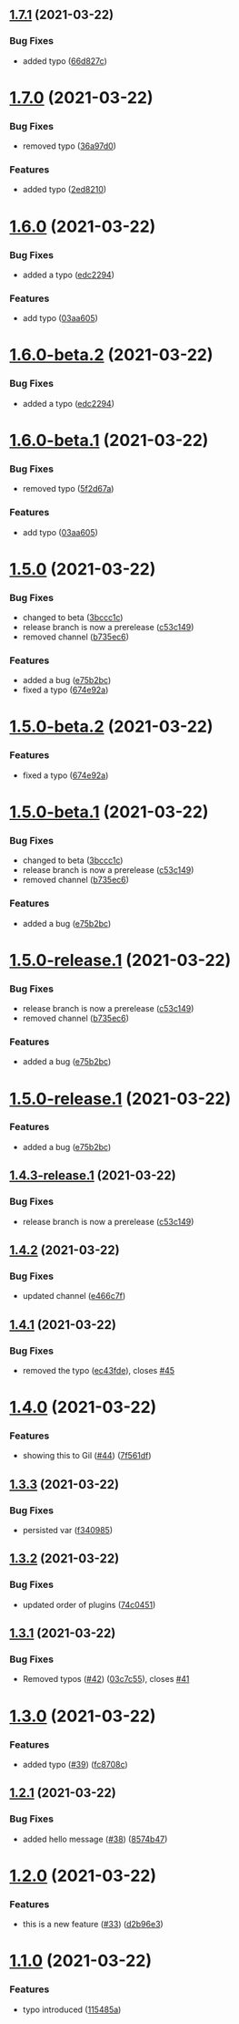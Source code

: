 ## [1.7.1](https://github.com/daylesalmon/gh-action-test-repo/compare/v1.7.0...v1.7.1) (2021-03-22)


### Bug Fixes

* added typo ([66d827c](https://github.com/daylesalmon/gh-action-test-repo/commit/66d827ca347f728bcd26c146942f187c9c07c55f))

# [1.7.0](https://github.com/daylesalmon/gh-action-test-repo/compare/v1.6.0...v1.7.0) (2021-03-22)


### Bug Fixes

* removed typo ([36a97d0](https://github.com/daylesalmon/gh-action-test-repo/commit/36a97d00fb4cedd48301f67b796848c132ab2e7a))


### Features

* added typo ([2ed8210](https://github.com/daylesalmon/gh-action-test-repo/commit/2ed82102cfd6b31358c2500e46c2c5088f9b6279))

# [1.6.0](https://github.com/daylesalmon/gh-action-test-repo/compare/v1.5.0...v1.6.0) (2021-03-22)


### Bug Fixes

* added a typo ([edc2294](https://github.com/daylesalmon/gh-action-test-repo/commit/edc2294ea165c8845d5997316c507ae47178757a))



### Features

* add typo ([03aa605](https://github.com/daylesalmon/gh-action-test-repo/commit/03aa605b2cca53e1b7369773deaf05d8cf58ae97))

# [1.6.0-beta.2](https://github.com/daylesalmon/gh-action-test-repo/compare/v1.6.0-beta.1...v1.6.0-beta.2) (2021-03-22)


### Bug Fixes

* added a typo ([edc2294](https://github.com/daylesalmon/gh-action-test-repo/commit/edc2294ea165c8845d5997316c507ae47178757a))

# [1.6.0-beta.1](https://github.com/daylesalmon/gh-action-test-repo/compare/v1.5.0...v1.6.0-beta.1) (2021-03-22)


### Bug Fixes

* removed typo ([5f2d67a](https://github.com/daylesalmon/gh-action-test-repo/commit/5f2d67aa9f82d9daf26d822d25ffd8d7d2d62a50))


### Features

* add typo ([03aa605](https://github.com/daylesalmon/gh-action-test-repo/commit/03aa605b2cca53e1b7369773deaf05d8cf58ae97))

# [1.5.0](https://github.com/daylesalmon/gh-action-test-repo/compare/v1.4.2...v1.5.0) (2021-03-22)


### Bug Fixes

* changed to beta ([3bccc1c](https://github.com/daylesalmon/gh-action-test-repo/commit/3bccc1cdc6c1a1f9d9ee594ce67974cb349ce00c))
* release branch is now a prerelease ([c53c149](https://github.com/daylesalmon/gh-action-test-repo/commit/c53c149af95839b2c434c18a0de69126aedbb25a))
* removed channel ([b735ec6](https://github.com/daylesalmon/gh-action-test-repo/commit/b735ec6a3fb934b8b7faf2d5c3d3973735239b75))


### Features

* added a bug ([e75b2bc](https://github.com/daylesalmon/gh-action-test-repo/commit/e75b2bc7cb297781c0da0a7a1c1df248ebdea488))
* fixed a typo ([674e92a](https://github.com/daylesalmon/gh-action-test-repo/commit/674e92a91c4faf71ae5c7dc56343b5f577529daf))

# [1.5.0-beta.2](https://github.com/daylesalmon/gh-action-test-repo/compare/v1.5.0-beta.1...v1.5.0-beta.2) (2021-03-22)


### Features

* fixed a typo ([674e92a](https://github.com/daylesalmon/gh-action-test-repo/commit/674e92a91c4faf71ae5c7dc56343b5f577529daf))

# [1.5.0-beta.1](https://github.com/daylesalmon/gh-action-test-repo/compare/v1.4.2...v1.5.0-beta.1) (2021-03-22)


### Bug Fixes

* changed to beta ([3bccc1c](https://github.com/daylesalmon/gh-action-test-repo/commit/3bccc1cdc6c1a1f9d9ee594ce67974cb349ce00c))
* release branch is now a prerelease ([c53c149](https://github.com/daylesalmon/gh-action-test-repo/commit/c53c149af95839b2c434c18a0de69126aedbb25a))
* removed channel ([b735ec6](https://github.com/daylesalmon/gh-action-test-repo/commit/b735ec6a3fb934b8b7faf2d5c3d3973735239b75))


### Features

* added a bug ([e75b2bc](https://github.com/daylesalmon/gh-action-test-repo/commit/e75b2bc7cb297781c0da0a7a1c1df248ebdea488))

# [1.5.0-release.1](https://github.com/daylesalmon/gh-action-test-repo/compare/v1.4.2...v1.5.0-release.1) (2021-03-22)


### Bug Fixes

* release branch is now a prerelease ([c53c149](https://github.com/daylesalmon/gh-action-test-repo/commit/c53c149af95839b2c434c18a0de69126aedbb25a))
* removed channel ([b735ec6](https://github.com/daylesalmon/gh-action-test-repo/commit/b735ec6a3fb934b8b7faf2d5c3d3973735239b75))


### Features

* added a bug ([e75b2bc](https://github.com/daylesalmon/gh-action-test-repo/commit/e75b2bc7cb297781c0da0a7a1c1df248ebdea488))

# [1.5.0-release.1](https://github.com/daylesalmon/gh-action-test-repo/compare/v1.4.3-release.1...v1.5.0-release.1) (2021-03-22)


### Features

* added a bug ([e75b2bc](https://github.com/daylesalmon/gh-action-test-repo/commit/e75b2bc7cb297781c0da0a7a1c1df248ebdea488))

## [1.4.3-release.1](https://github.com/daylesalmon/gh-action-test-repo/compare/v1.4.2...v1.4.3-release.1) (2021-03-22)


### Bug Fixes

* release branch is now a prerelease ([c53c149](https://github.com/daylesalmon/gh-action-test-repo/commit/c53c149af95839b2c434c18a0de69126aedbb25a))

## [1.4.2](https://github.com/daylesalmon/gh-action-test-repo/compare/v1.4.1...v1.4.2) (2021-03-22)


### Bug Fixes

* updated channel ([e466c7f](https://github.com/daylesalmon/gh-action-test-repo/commit/e466c7fe942e04e4b8363fcafa4a612bcd5f4186))

## [1.4.1](https://github.com/daylesalmon/gh-action-test-repo/compare/v1.4.0...v1.4.1) (2021-03-22)


### Bug Fixes

* removed the typo ([ec43fde](https://github.com/daylesalmon/gh-action-test-repo/commit/ec43fde119602cd5813acfb0f403608d7747de15)), closes [#45](https://github.com/daylesalmon/gh-action-test-repo/issues/45)

# [1.4.0](https://github.com/daylesalmon/gh-action-test-repo/compare/v1.3.3...v1.4.0) (2021-03-22)


### Features

* showing this to Gil ([#44](https://github.com/daylesalmon/gh-action-test-repo/issues/44)) ([7f561df](https://github.com/daylesalmon/gh-action-test-repo/commit/7f561df5fbe788c7bbdc1c9fb5f172e9ab566e73))

## [1.3.3](https://github.com/daylesalmon/gh-action-test-repo/compare/v1.3.2...v1.3.3) (2021-03-22)


### Bug Fixes

* persisted var ([f340985](https://github.com/daylesalmon/gh-action-test-repo/commit/f34098543f52303be8ba38a4003116c40f392245))

## [1.3.2](https://github.com/daylesalmon/gh-action-test-repo/compare/v1.3.1...v1.3.2) (2021-03-22)


### Bug Fixes

* updated order of plugins ([74c0451](https://github.com/daylesalmon/gh-action-test-repo/commit/74c0451bc9496f9e2c6b3d95ddd46d01e251da6b))

## [1.3.1](https://github.com/daylesalmon/gh-action-test-repo/compare/v1.3.0...v1.3.1) (2021-03-22)


### Bug Fixes

* Removed typos ([#42](https://github.com/daylesalmon/gh-action-test-repo/issues/42)) ([03c7c55](https://github.com/daylesalmon/gh-action-test-repo/commit/03c7c55a60be2cfef2eab2bb37d41fec12922080)), closes [#41](https://github.com/daylesalmon/gh-action-test-repo/issues/41)

# [1.3.0](https://github.com/daylesalmon/gh-action-test-repo/compare/v1.2.1...v1.3.0) (2021-03-22)


### Features

* added typo ([#39](https://github.com/daylesalmon/gh-action-test-repo/issues/39)) ([fc8708c](https://github.com/daylesalmon/gh-action-test-repo/commit/fc8708cfd9d15ddd8d477963abbd8fa15c9061c3))

## [1.2.1](https://github.com/daylesalmon/gh-action-test-repo/compare/v1.2.0...v1.2.1) (2021-03-22)


### Bug Fixes

* added hello message ([#38](https://github.com/daylesalmon/gh-action-test-repo/issues/38)) ([8574b47](https://github.com/daylesalmon/gh-action-test-repo/commit/8574b47a40537f086ca24c45f964001e11c04cff))

# [1.2.0](https://github.com/daylesalmon/gh-action-test-repo/compare/v1.1.0...v1.2.0) (2021-03-22)


### Features

* this is a new feature ([#33](https://github.com/daylesalmon/gh-action-test-repo/issues/33)) ([d2b96e3](https://github.com/daylesalmon/gh-action-test-repo/commit/d2b96e3ff1a56a2dc377cb1d88179324a3421218))

# [1.1.0](https://github.com/daylesalmon/gh-action-test-repo/compare/v1.0.5...v1.1.0) (2021-03-22)


### Features

* typo introduced ([115485a](https://github.com/daylesalmon/gh-action-test-repo/commit/115485ae233ca0a330f4c7ee46779ab5407ed079))
